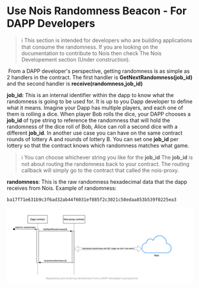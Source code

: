 # Use Nois Randomness Beacon - For DAPP Developers

> ℹ️ This section is intended for developers who are building applications that
> consume the randomness. If you are looking on the documentation to contribute
> to Nois then check The Nois Developement section (Under construction).

​ From a DAPP developer's perspective, getting randomness is as simple as 2
handlers in the contract. The first handler is **GetNextRandomness(job_id)** and
the second handler is **receive(randomness,job_id)**

**job_id:** This is an internal identifier within the dapp to know what the
randomness is going to be used for. It is up to you Dapp developer to define
what it means. Imagine your Dapp has multiple players, and each one of them is
rolling a dice. When player Bob rolls the dice, your DAPP chooses a **job_id**
of type string to reference the randomness that will hold the randomness of the
dice roll of Bob, Alice can roll a second dice with a different **job_id**. In
another use case you can have on the same contract rounds of lottery A and
rounds of lottery B. You can set one **job_id** per lottery so that the contract
knows which randomness matches what game.

> ℹ️ You can choose whichever string you like for the **job_id** The **job_id**
> is not about routing the randomness back to your contract. The routing
> callback will simply go to the contract that called the nois-proxy.

**randomness**: This is the raw randomness hexadecimal data that the dapp
receives from Nois. Example of randomness:

```
ba17f71e631b9c3f6ad32ab44f6031ef885f2c3021c58edaa853b539f0225ea3
```

![use_nois_randomness](img/use_nois_randomness_img.jpeg)
